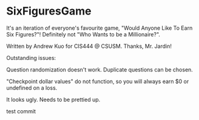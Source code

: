 # SixFiguresGame

It's an iteration of everyone's favourite game, "Would Anyone Like To Earn Six Figures?"!
Definitely not "Who Wants to be a Millionaire?".

Written by Andrew Kuo for CIS444 @ CSUSM. Thanks, Mr. Jardin!

Outstanding issues: 

Question randomization doesn't work. Duplicate questions can be chosen.

"Checkpoint dollar values" do not function, so you will always earn $0 or undefined on a loss.

It looks ugly. Needs to be prettied up.

test commit